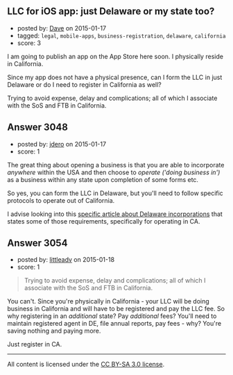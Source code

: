 ## LLC for iOS app: just Delaware or my state too?

- posted by: [Dave](https://stackexchange.com/users/139163/dave) on 2015-01-17
- tagged: `legal`, `mobile-apps`, `business-registration`, `delaware`, `california`
- score: 3

<p>I am going to publish an app on the App Store here soon. I physically reside in California. </p>

<p>Since my app does not have a physical presence, can I form the LLC in just Delaware or do I need to register in California as well?  </p>

<p>Trying to avoid expense, delay and complications; all of which I associate with the SoS and FTB in California. </p>



## Answer 3048

- posted by: [jdero](https://stackexchange.com/users/1972448/jdero) on 2015-01-17
- score: 1

<p>The great thing about opening a business is that you are able to incorporate <em>anywhere</em> within the USA and then choose to <em>operate</em> <em>('doing business in')</em> as a business within any state upon completion of some forms etc.</p>

<p>So yes, you can form the LLC in Delaware, but you'll need to follow specific protocols to operate out of California.</p>

<p>I advise looking into this <a href="https://www.delawareinc.com/blog/delaware-llc-doing-business-in-california/" rel="nofollow">specific article about Delaware incorporations</a> that states some of those requirements, specifically for operating in CA.</p>



## Answer 3054

- posted by: [littleadv](https://stackexchange.com/users/307221/littleadv) on 2015-01-18
- score: 1

<blockquote>
  <p>Trying to avoid expense, delay and complications; all of which I
  associate with the SoS and FTB in California.</p>
</blockquote>

<p>You can't. Since you're physically in California - your LLC will be doing business in California and will have to be registered and pay the LLC fee. So why registering in an <em>additional</em> state? Pay <em>additional</em> fees? You'll need to maintain registered agent in DE, file annual reports, pay fees - why? You're saving nothing and paying more.</p>

<p>Just register in CA.</p>




---

All content is licensed under the [CC BY-SA 3.0 license](https://creativecommons.org/licenses/by-sa/3.0/).
